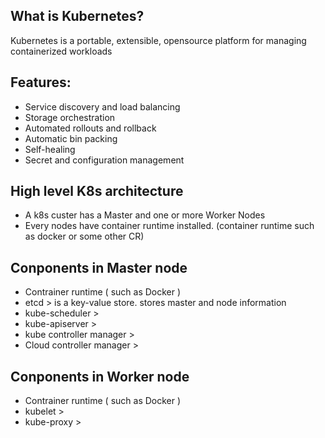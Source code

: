 
## What is Kubernetes?
Kubernetes is a portable, extensible, opensource platform for managing containerized workloads

## Features:
- Service discovery and load balancing
- Storage orchestration
- Automated rollouts and rollback
- Automatic bin packing
- Self-healing
- Secret and configuration management

## High level K8s architecture
- A k8s custer has a Master and one or more Worker Nodes
- Every nodes have container runtime installed. (container runtime such as docker or some other CR)

## Conponents in Master node
- Contrainer runtime ( such as Docker )
- etcd > is a key-value store. stores master and node information
- kube-scheduler > 
- kube-apiserver >
- kube controller manager >
- Cloud controller manager >

## Conponents in Worker node
- Contrainer runtime ( such as Docker )
- kubelet > 
- kube-proxy > 
